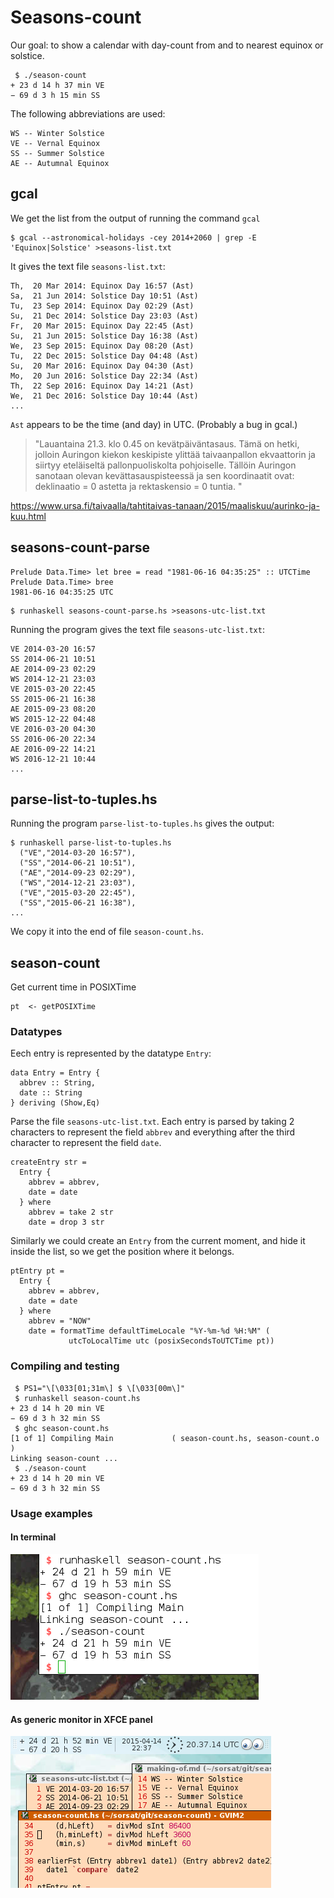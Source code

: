 # Seasons-count

Our goal: to show a calendar with day-count from and to nearest equinox or solstice.

```
 $ ./season-count 
+ 23 d 14 h 37 min VE
− 69 d 3 h 15 min SS
```

The following abbreviations are used:

```
WS -- Winter Solstice
VE -- Vernal Equinox
SS -- Summer Solstice
AE -- Autumnal Equinox
```

## gcal

We get the list from the output of running the command `gcal`

```
$ gcal --astronomical-holidays -cey 2014+2060 | grep -E 'Equinox|Solstice' >seasons-list.txt
```
It gives the text file `seasons-list.txt`:

```
Th,  20 Mar 2014: Equinox Day 16:57 (Ast)
Sa,  21 Jun 2014: Solstice Day 10:51 (Ast)
Tu,  23 Sep 2014: Equinox Day 02:29 (Ast)
Su,  21 Dec 2014: Solstice Day 23:03 (Ast)
Fr,  20 Mar 2015: Equinox Day 22:45 (Ast)
Su,  21 Jun 2015: Solstice Day 16:38 (Ast)
We,  23 Sep 2015: Equinox Day 08:20 (Ast)
Tu,  22 Dec 2015: Solstice Day 04:48 (Ast)
Su,  20 Mar 2016: Equinox Day 04:30 (Ast)
Mo,  20 Jun 2016: Solstice Day 22:34 (Ast)
Th,  22 Sep 2016: Equinox Day 14:21 (Ast)
We,  21 Dec 2016: Solstice Day 10:44 (Ast)
...
```

`Ast` appears to be the time (and day) in UTC. (Probably a bug in gcal.)

> "Lauantaina 21.3. klo 0.45 on kevätpäiväntasaus. Tämä on hetki, jolloin Auringon kiekon keskipiste ylittää taivaanpallon ekvaattorin ja siirtyy eteläiseltä pallonpuoliskolta pohjoiselle. Tällöin Auringon sanotaan olevan kevättasauspisteessä ja sen koordinaatit ovat: deklinaatio = 0 astetta ja rektaskensio = 0 tuntia. "

https://www.ursa.fi/taivaalla/tahtitaivas-tanaan/2015/maaliskuu/aurinko-ja-kuu.html

## seasons-count-parse

```
Prelude Data.Time> let bree = read "1981-06-16 04:35:25" :: UTCTime
Prelude Data.Time> bree
1981-06-16 04:35:25 UTC
```

```
$ runhaskell seasons-count-parse.hs >seasons-utc-list.txt
```

Running the program gives the text file `seasons-utc-list.txt`:

```
VE 2014-03-20 16:57
SS 2014-06-21 10:51
AE 2014-09-23 02:29
WS 2014-12-21 23:03
VE 2015-03-20 22:45
SS 2015-06-21 16:38
AE 2015-09-23 08:20
WS 2015-12-22 04:48
VE 2016-03-20 04:30
SS 2016-06-20 22:34
AE 2016-09-22 14:21
WS 2016-12-21 10:44
...
```

## parse-list-to-tuples.hs

Running the program `parse-list-to-tuples.hs` gives the output:

```
$ runhaskell parse-list-to-tuples.hs 
  ("VE","2014-03-20 16:57"),
  ("SS","2014-06-21 10:51"),
  ("AE","2014-09-23 02:29"),
  ("WS","2014-12-21 23:03"),
  ("VE","2015-03-20 22:45"),
  ("SS","2015-06-21 16:38"),
...
```

We copy it into the end of file `season-count.hs`.

## season-count

Get current time in POSIXTime

```
pt  <- getPOSIXTime
```
### Datatypes 

Eech entry is represented by the datatype `Entry`:

```
data Entry = Entry {
  abbrev :: String, 
  date :: String 
} deriving (Show,Eq)
```

Parse the file `seasons-utc-list.txt`. Each entry is parsed by taking 2 characters to represent the field `abbrev` and everything after the third character to represent the field `date`.

```
createEntry str = 
  Entry {
    abbrev = abbrev, 
    date = date
  } where
    abbrev = take 2 str
    date = drop 3 str
```

Similarly we could create an `Entry` from the current moment, and hide it inside the list, so we get the position where it belongs.

```
ptEntry pt =
  Entry { 
    abbrev = abbrev, 
    date = date 
  } where
    abbrev = "NOW"
    date = formatTime defaultTimeLocale "%Y-%m-%d %H:%M" (
             utcToLocalTime utc (posixSecondsToUTCTime pt))
```
### Compiling and testing

```
 $ PS1="\[\033[01;31m\] $ \[\033[00m\]"
 $ runhaskell season-count.hs
+ 23 d 14 h 20 min VE
− 69 d 3 h 32 min SS
 $ ghc season-count.hs
[1 of 1] Compiling Main             ( season-count.hs, season-count.o )
Linking season-count ...
 $ ./season-count 
+ 23 d 14 h 20 min VE
− 69 d 3 h 32 min SS
```

### Usage examples

#### In terminal

![season-count-in-terminal.png](season-count-in-terminal.png)


#### As generic monitor in XFCE panel

![season-count-xfce-generic-monitor.png](season-count-xfce-generic-monitor.png)


